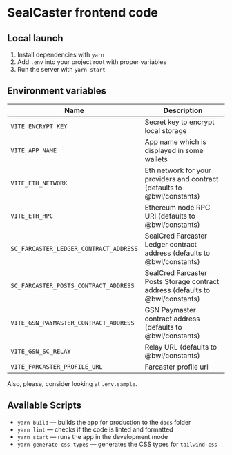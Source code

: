 # SealCaster frontend code

## Local launch

1. Install dependencies with `yarn`
2. Add `.env` into your project root with proper variables
3. Run the server with `yarn start`

## Environment variables

| Name                                   | Description                                                                    |
| -------------------------------------- | ------------------------------------------------------------------------------ |
| `VITE_ENCRYPT_KEY`                     | Secret key to encrypt local storage                                            |
| `VITE_APP_NAME`                        | App name which is displayed in some wallets                                    |
| `VITE_ETH_NETWORK`                     | Eth network for your providers and contract (defaults to @bwl/constants)       |
| `VITE_ETH_RPC`                         | Ethereum node RPC URI (defaults to @bwl/constants)                             |
| `SC_FARCASTER_LEDGER_CONTRACT_ADDRESS` | SealCred Farcaster Ledger contract address (defaults to @bwl/constants)        |
| `SC_FARCASTER_POSTS_CONTRACT_ADDRESS`  | SealCred Farcaster Posts Storage contract address (defaults to @bwl/constants) |
| `VITE_GSN_PAYMASTER_CONTRACT_ADDRESS`  | GSN Paymaster contract address (defaults to @bwl/constants)                    |
| `VITE_GSN_SC_RELAY`                    | Relay URL (defaults to @bwl/constants)                                         |
| `VITE_FARCASTER_PROFILE_URL`           | Farcaster profile url                                                          |

Also, please, consider looking at `.env.sample`.

## Available Scripts

- `yarn build` — builds the app for production to the `docs` folder
- `yarn lint` — checks if the code is linted and formatted
- `yarn start` — runs the app in the development mode
- `yarn generate-css-types` — generates the CSS types for `tailwind-css`
